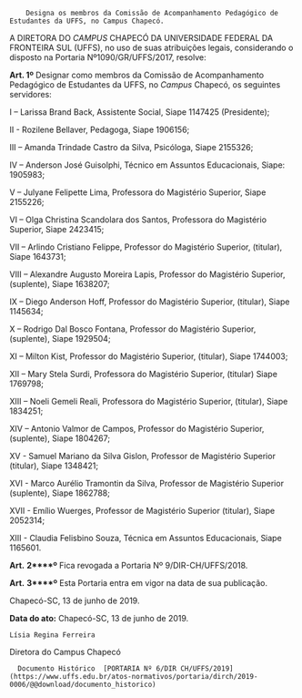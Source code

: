         Designa os membros da Comissão de Acompanhamento Pedagógico de Estudantes da UFFS, no Campus Chapecó.  

 

 A DIRETORA DO *CAMPUS* CHAPECÓ DA UNIVERSIDADE FEDERAL DA FRONTEIRA SUL (UFFS), no uso de suas atribuições legais, considerando o disposto na Portaria Nº1090/GR/UFFS/2017, resolve:

   
**Art. 1º** Designar como membros da Comissão de Acompanhamento Pedagógico de Estudantes da UFFS, no *Campus* Chapecó, os seguintes servidores:

 I – Larissa Brand Back, Assistente Social, Siape 1147425 (Presidente);

 II - Rozilene Bellaver, Pedagoga, Siape 1906156;

 III – Amanda Trindade Castro da Silva, Psicóloga, Siape 2155326;

 IV – Anderson José Guisolphi, Técnico em Assuntos Educacionais, Siape: 1905983;

 V – Julyane Felipette Lima, Professora do Magistério Superior, Siape 2155226;

 VI – Olga Christina Scandolara dos Santos, Professora do Magistério Superior, Siape 2423415;

 VII – Arlindo Cristiano Felippe, Professor do Magistério Superior, (titular), Siape 1643731;

 VIII – Alexandre Augusto Moreira Lapis, Professor do Magistério Superior, (suplente), Siape 1638207;

 IX – Diego Anderson Hoff, Professor do Magistério Superior, (titular), Siape 1145634;

 X – Rodrigo Dal Bosco Fontana, Professor do Magistério Superior, (suplente), Siape 1929504;

 XI – Milton Kist, Professor do Magistério Superior, (titular), Siape 1744003;

 XII – Mary Stela Surdi, Professora do Magistério Superior, (titular) Siape 1769798;

 XIII – Noeli Gemeli Reali, Professora do Magistério Superior, (titular), Siape 1834251;

 XIV – Antonio Valmor de Campos, Professor do Magistério Superior, (suplente), Siape 1804267;

 XV - Samuel Mariano da Silva Gislon, Professor de Magistério Superior (titular), Siape 1348421;

  XVI - Marco Aurélio Tramontin da Silva, Professor de Magistério Superior (suplente), Siape 1862788;

 XVII - Emílio Wuerges, Professor de Magistério Superior (titular), Siape 2052314;

 XIII - Claudia Felisbino Souza, Técnica em Assuntos Educacionais, Siape 1165601.

  

 **Art.** **2****º** Fica revogada a Portaria Nº 9/DIR-CH/UFFS/2018.

  

 **Art.** **3****º** Esta Portaria entra em vigor na data de sua publicação.

   
  


 Chapecó-SC, 13 de junho de 2019. 

  

   **Data do ato:** Chapecó-SC, 13 de junho de 2019.   
 

    Lísia Regina Ferreira   
 Diretora do Campus Chapecó 

      Documento Histórico  [PORTARIA Nº 6/DIR CH/UFFS/2019](https://www.uffs.edu.br/atos-normativos/portaria/dirch/2019-0006/@@download/documento_historico)     
      
